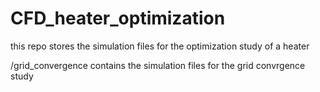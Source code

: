 # CFD_heater_optimization

this repo stores the simulation files for the optimization study of a heater

/grid_convergence contains the simulation files for the grid convrgence study
